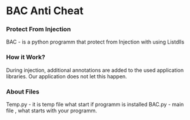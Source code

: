 # BAC Anti Cheat 
### Protect From Injection
BAC - is a python programm that protect from Injection with using Listdlls
### How it Work?
During injection, additional annotations are added to the used application libraries. Our application does not let this happen.
### About Files
Temp.py - it is temp file what start if programm is installed
BAC.py - main file , what starts with your programm.
